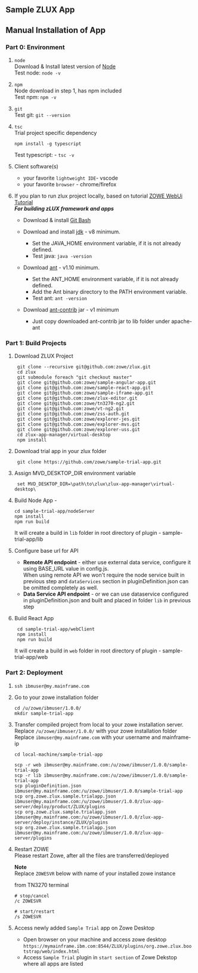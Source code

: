 ## Sample ZLUX App

## Manual Installation of App

### Part 0: Environment
1) `node`  
   Download & Install latest version of [Node](https://nodejs.org/en/download/)  
   Test node: `node -v`  
1) `npm`  
   Node download in step 1, has npm included  
   Test npm: `npm -v`
1) `git`  
   Test git: `git --version`
1) `tsc`   
   Trial project specific dependency 
   ```
   npm install -g typescript
   ``` 
   Test typescript: - `tsc -v`
1) Client software(s)
   * your favorite `lightweight IDE`- vscode
   * your favorite `browser` - chrome/firefox

1) If you plan to run zlux project locally, based on tutorial [ZOWE WebUi Tutorial](https://developer.ibm.com/tutorials/zowe-step-by-step-tutorial/)   
**_For building zLUX framework and apps_**    
    * Download & install [Git Bash](https://git-scm.com/downloads) 
    
   
    * Download and install [jdk](https://www.oracle.com/technetwork/java/javase/downloads/jdk8-downloads-2133151.html) - v8 minimum. 
        * Set the JAVA_HOME environment variable, if it is not already defined. 
        * Test java: `java -version`   
    * Download [ant](https://ant.apache.org/bindownload.cgi) - v1.10 minimum.
        * Set the ANT_HOME environment variable, if it is not already defined. 
        * Add the Ant binary directory to the PATH environment variable. 
        * Test ant: `ant -version`   
    * Download [ant-contrib](https://sourceforge.net/projects/ant-contrib/files/ant-contrib/1.0b3/ant-contrib-1.0b3-bin.zip/download) jar - v1 minimum  
        * Just copy downloaded ant-contrib jar to lib folder under apache-ant 


### Part 1: Build Projects
1) Download ZLUX Project
   ```
    git clone --recursive git@github.com:zowe/zlux.git
    cd zlux
    git submodule foreach "git checkout master"
    git clone git@github.com:zowe/sample-angular-app.git
    git clone git@github.com:zowe/sample-react-app.git
    git clone git@github.com:zowe/sample-iframe-app.git
    git clone git@github.com:zowe/zlux-editor.git
    git clone git@github.com:zowe/tn3270-ng2.git
    git clone git@github.com:zowe/vt-ng2.git
    git clone git@github.com:zowe/zss-auth.git
    git clone git@github.com:zowe/explorer-jes.git
    git clone git@github.com:zowe/explorer-mvs.git
    git clone git@github.com:zowe/explorer-uss.git
    cd zlux-app-manager/virtual-desktop
    npm install
   ```

1) Download trial app in your zlux folder
   ```
    git clone https://github.com/zowe/sample-trial-app.git
   ```

1) Assign MVD_DESKTOP_DIR environment variable
    ```
     set MVD_DESKTOP_DIR=\path\to\zlux\zlux-app-manager\virtual-desktop\
    ```

1) Build Node App - 
    ```
    cd sample-trial-app/nodeServer 
    npm install
    npm run build
    ```
    It will create a build in `lib` folder in root directory of plugin - sample-trial-app/lib

1) Configure base url for API     
   * __Remote API endpoint__ - either use external data service, configure it using BASE_URL value in config.js.    
    When using remote API we won't require the node service built in previous step and `dataServices` section in pluginDefinition.json can be omitted completely as well.
   * __Data Service API endpoint__ - or we can use dataservice configured in pluginDefinition.json and built and placed in folder `lib` in previous step  

1) Build React App   

   ```
    cd sample-trial-app/webClient
    npm install
    npm run build
    ```

    It will create a build in `web` folder in root directory of plugin - sample-trial-app/web

### Part 2: Deployment
1) `ssh ibmuser@my.mainframe.com`

2) Go to your zowe installation folder
    ```
    cd /u/zowe/ibmuser/1.0.0/
    mkdir sample-trial-app
    ```

3) Transfer compiled project from local to your zowe installation server.  
Replace `/u/zowe/ibmuser/1.0.0/` with your zowe installation folder  
Replace `ibmuser@my.mainframe.com` with your username and mainframe-ip  

    ```
    cd local-machine/sample-trial-app

    scp -r web ibmuser@my.mainframe.com:/u/zowe/ibmuser/1.0.0/sample-trial-app
    scp -r lib ibmuser@my.mainframe.com:/u/zowe/ibmuser/1.0.0/sample-trial-app
    scp pluginDefinition.json ibmuser@my.mainframe.com:/u/zowe/ibmuser/1.0.0/sample-trial-app
    scp org.zowe.zlux.sample.trialapp.json ibmuser@my.mainframe.com:/u/zowe/ibmuser/1.0.0/zlux-app-server/deploy/product/ZLUX/plugins
    scp org.zowe.zlux.sample.trialapp.json ibmuser@my.mainframe.com:/u/zowe/ibmuser/1.0.0/zlux-app-server/deploy/instance/ZLUX/plugins
    scp org.zowe.zlux.sample.trialapp.json ibmuser@my.mainframe.com:/u/zowe/ibmuser/1.0.0/zlux-app-server/plugins

    ```

4) Restart ZOWE  
Please restart Zowe, after all the files are transferred/deployed    

    **Note**  
    Replace `ZOWESVR` below with name of your installed zowe instance

    from TN3270 terminal
    ```
    # stop/cancel
    /c ZOWESVR

    # start/restart
    /s ZOWESVR
    ```

5) Access newly added `Sample Trial` app on Zowe Desktop
    *   Open browser on your machine and access zowe desktop     
      `https://mymainframe.ibm.com:8544/ZLUX/plugins/org.zowe.zlux.bootstrap/web/index.html`   
    *   Access `Sample Trial` plugin in `start section` of Zowe Dekstop where all apps are listed  




